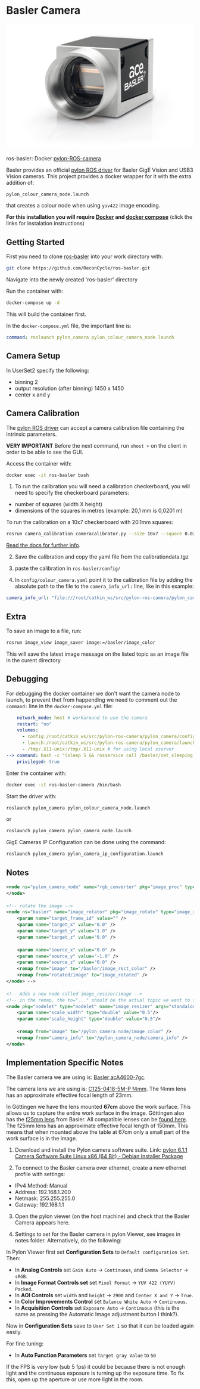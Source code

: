 # Basler Camera

![basler](basler.jpg)

ros-basler: Docker [pylon-ROS-camera](https://github.com/basler/pylon-ros-camera)

Basler provides an official [pylon ROS driver](https://github.com/basler/pylon-ros-camera) for Basler GigE Vision and USB3 Vision cameras. This project provides a docker wrapper for it with the extra addition of:
```bash
pylon_colour_camera_node.launch
```
that creates a colour node when using `yuv422` image encoding.

**For this installation you will require [Docker](https://docs.docker.com/engine/install/ubuntu/) and [docker compose](https://docs.docker.com/compose/install/linux/#install-using-the-repository)** (click the links for instalation instructions)

## Getting Started

First you need to clone [ros-basler](https://github.com/ReconCycle/ros-basler) into your work directory with:

```bash
git clone https://github.com/ReconCycle/ros-basler.git
```
Navigate into the newly created 'ros-basler' directory

Run the container with:
```bash
docker-compose up -d
```
This will build the container first.

In the `docker-compose.yml` file, the important line is:
```yaml
command: roslaunch pylon_camera pylon_colour_camera_node.launch
```

## Camera Setup

In UserSet2 specify the following:

- binning 2
- output resolution (after binning) 1450 x 1450
- center x and y

## Camera Calibration

The [pylon ROS driver](https://github.com/basler/pylon-ros-camera) can accept a camera calibration file containing the intrinsic parameters.

**VERY IMPORTANT** Before the next command, run `xhost +` on the client in order to be able to see the GUI.

Access the container with:
```bash
docker exec -it ros-basler bash
```

1. To run the calibration you will need a calibration checkerboard, you will need to specify the checkerboard parameters:
 - number of squares (width X height)
 - dimensions of the squares in metres (example: 20,1 mm is 0,0201 m)

To run the calibration on a 10x7 checkerboard with 20.1mm squares:
```bash
rosrun camera_calibration cameracalibrator.py --size 10x7 --square 0.0201 image:=/basler/image_color camera:=/basler
```
[Read the docs for further info](http://wiki.ros.org/camera_calibration).

2. Save the calibration and copy the yaml file from the calibrationdata.tgz

3. paste the calibration in `ros-basler/config/`

4. In `config/colour_camera.yaml` point it to the calibration file by adding the absolute path to the file to the `camera_info_url:` line, like in this example:
```yaml
camera_info_url: "file:///root/catkin_ws/src/pylon-ros-camera/pylon_camera/config/calibration_2900x2900_goe.yaml"
```

## Extra

To save an image to a file, run:
```bash
rosrun image_view image_saver image:=/basler/image_color
```
This will save the latest image message on the listed topic as an image file in the curent directory



## Debugging

For debugging the docker container we don't want the camera node to launch, to prevent thet from happending we need to comment out the `command:` line in the  `docker-compose.yml` file:
```yaml
    network_mode: host # workaround to use the camera
    restart: "no"
    volumes:
      - config:/root/catkin_ws/src/pylon-ros-camera/pylon_camera/config
      - launch:/root/catkin_ws/src/pylon-ros-camera/pylon_camera/launch
      - /tmp/.X11-unix:/tmp/.X11-unix # for using local xserver
--> command: bash -c "(sleep 5 && rosservice call /basler/set_sleeping True) & roslaunch pylon_camera pylon_colour_camera_node.launch"
    privileged: true
```

Enter the container with:
```bash
docker exec -it ros-basler-camera /bin/bash
```

Start the driver with:
```bash
roslaunch pylon_camera pylon_colour_camera_node.launch
```
or
```bash
roslaunch pylon_camera pylon_camera_node.launch
```

GigE Cameras IP Configuration can be done using the command:
```bash
roslaunch pylon_camera pylon_camera_ip_configuration.launch
```

## Notes



```xml
<node ns="pylon_camera_node" name="rgb_converter" pkg="image_proc" type="image_proc" >
</node>

<!-- rotate the image -->
<node ns="basler" name="image_rotator" pkg="image_rotate" type="image_rotate" >
    <param name="target_frame_id" value="" />
    <param name="target_x" value="0.0" />
    <param name="target_y" value="1.0" />
    <param name="target_z" value="0.0" />

    <param name="source_x" value="0.0" />
    <param name="source_y" value="-1.0" />
    <param name="source_z" value="0.0" />
    <remap from="image" to="/basler/image_rect_color" />
    <remap from="rotated/image" to="image_rotated" />
</node> -->

<!-- Adds a new node called image_resizer/image -->
<!-- in the remap, the to="..." should be the actual topic we want to subscribe to -->
<node pkg="nodelet" type="nodelet" name="image_resizer" args="standalone image_proc/resize">
    <param name="scale_width" type="double" value="0.5"/>
    <param name="scale_height" type="double" value="0.5"/>
    
    <remap from="image" to="/pylon_camera_node/image_color" />
    <remap from="camera_info" to="/pylon_camera_node/camera_info" />
</node>
```

## Implementation Specific Notes

The Basler camera we are using is: [Basler acA4600-7gc](https://www.baslerweb.com/en/products/cameras/area-scan-cameras/ace/aca4600-7gc).

The camera lens we are using is: [C125-0418-5M-P f4mm](https://www.baslerweb.com/en/products/vision-components/lenses/basler-lens-c125-0418-5m-p-f4mm/).
The f4mm lens has an approximate effective focal length of 23mm.

In Göttingen we have the lens mounted **67cm** above the work surface. This allows us to capture the entire work surface in the image.  Göttingen also has the [f25mm lens](https://www.baslerweb.com/en/products/vision-components/lenses/basler-lens-c125-2522-5m-p-f25mm/) from Basler. All compatible lenses can be [found here](https://www.baslerweb.com/en/products/vision-components/lenses/#series=baslerace;model=aca46007gc). The f25mm lens has an approximate effective focal length of 150mm. This means that when mounted above the table at 67cm only a small part of the work surface is in the image.

1. Download and install the Pylon camera software suite.
 Link: [pylon 6.1.1 Camera Software Suite Linux x86 (64 Bit) - Debian Installer Package](https://www.baslerweb.com/de/vertrieb-support/downloads/downloads-software/#type=pylonsoftware;language=all;version=all;os=linuxx8664bit)

2. To connect to the Basler camera over ethernet, create a new ethernet profile with settings:

- IPv4 Method: Manual
- Address: 192.168.1.200
- Netmask: 255.255.255.0
- Gateway: 192.168.1.1

3. Open the pylon viewer (on the host machine) and check that the Basler Camera appears here.

4. Settings to set for the Basler camera in pylon Viewer, see images in notes folder. Alternatively, do the following:

In Pylon Viewer first set **Configuration Sets** to `Default configuration Set`. Then:
- In **Analog Controls** set `Gain Auto` -> `Continuous`, and `Gamma Selector` -> `sRGB`.
- In **Image Format Controls set** set `Pixel Format` -> `YUV 422 (YUYV) Packed`.
- In **AOI Controls** set `width` and `height` -> `2900` and `Center X and Y` -> `True`.
- In **Color Improvements Control** set `Balance White Auto` -> `Continuous`.
- In **Acquisition Controls** set `Exposure Auto` -> `Continuous` (this is the same as pressing the Automatic Image adjustment button I think?).

Now in **Configuration Sets** save to `User Set 1` so that it can be loaded again easily.

For fine tuning:
- In **Auto Function Parameters** set `Target gray Value` to `50`

If the FPS is very low (sub 5 fps) it could be because there is not enough light and the continuous exposure is turning up the exposure time. To fix this, open up the aperture or use more light in the room.
